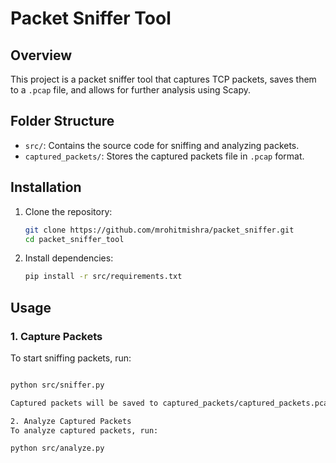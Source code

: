 # Packet Sniffer Tool

## Overview
This project is a packet sniffer tool that captures TCP packets, saves them to a `.pcap` file, and allows for further analysis using Scapy.

## Folder Structure
- `src/`: Contains the source code for sniffing and analyzing packets.
- `captured_packets/`: Stores the captured packets file in `.pcap` format.

## Installation

1. Clone the repository:
    ```bash
    git clone https://github.com/mrohitmishra/packet_sniffer.git
    cd packet_sniffer_tool
    ```

2. Install dependencies:
    ```bash
    pip install -r src/requirements.txt
    ```

## Usage

### 1. Capture Packets
To start sniffing packets, run:

```bash

python src/sniffer.py

Captured packets will be saved to captured_packets/captured_packets.pcap

2. Analyze Captured Packets
To analyze captured packets, run:

python src/analyze.py


